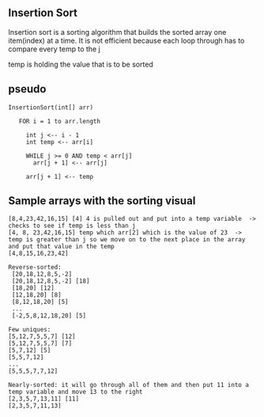## Insertion Sort

Insertion sort is a  sorting algorithm that builds the sorted array one item(index) at a time. It is not efficient because each loop through has to compare every temp to the j

temp is holding the value that is to be sorted





## pseudo

 ```
 InsertionSort(int[] arr)
  
    FOR i = 1 to arr.length
    
      int j <-- i - 1
      int temp <-- arr[i]
      
      WHILE j >= 0 AND temp < arr[j]
        arr[j + 1] <-- arr[j]
        
      arr[j + 1] <-- temp
 ```

## Sample arrays with the sorting visual
```
[8,4,23,42,16,15] [4] 4 is pulled out and put into a temp variable  -> checks to see if temp is less than j 
[4, 8, 23,42,16,15] temp which arr[2] which is the value of 23  -> temp is greater than j so we move on to the next place in the array and put that value in the temp
[4,8,15,16,23,42]

Reverse-sorted:
 [20,18,12,8,5,-2]
 [20,18,12,8,5,-2] [18]
 [18,20] [12]
 [12,18,20] [8]
 [8,12,18,20] [5]
 ...
 [-2,5,8,12,18,20] [5]
 
Few uniques: 
[5,12,7,5,5,7] [12]
[5,12,7,5,5,7] [7]
[5,7,12] [5]
[5,5,7,12]
...
[5,5,5,7,7,12]

Nearly-sorted: it will go through all of them and then put 11 into a temp variable and move 13 to the right
[2,3,5,7,13,11] [11]
[2,3,5,7,11,13]
```


<!-- 
j will always be one index less than i

8 is greater than 4 so we shift 8 to the right 

While i is looping through
we use temp to shift  i through arr.length

Once i finds a v -->
